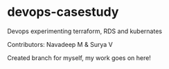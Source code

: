 # devops-casestudy
Devops
experimenting terraform, RDS and kubernates

Contributors:
Navadeep M &
Surya V

Created branch for myself, my work goes on here!
